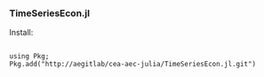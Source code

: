 ### TimeSeriesEcon.jl

Install:

```julia-repl

using Pkg; 
Pkg.add("http://aegitlab/cea-aec-julia/TimeSeriesEcon.jl.git")

```

